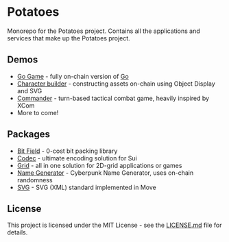 # Potatoes

Monorepo for the Potatoes project. Contains all the applications and services that make up the Potatoes project.

## Demos

- [Go Game](https://potatoes.app/go) - fully on-chain version of [Go](https://en.wikipedia.org/wiki/Go_(game))
- [Character builder](https://potatoes.app/character) - constructing assets on-chain using Object Display and SVG
- [Commander](https://potatoes.app/commander) - turn-based tactical combat game, heavily inspired by XCom
- More to come!

## Packages

- [Bit Field](/packages/bit_field) - 0-cost bit packing library
- [Codec](/packages/codec) - ultimate encoding solution for Sui
- [Grid](/packages/grid) - all in one solution for 2D-grid applications or games
- [Name Generator](/packages/name-gen/) - Cyberpunk Name Generator, uses on-chain randomness
- [SVG](/packages/svg) - SVG (XML) standard implemented in Move

## License

This project is licensed under the MIT License - see the [LICENSE.md](LICENSE.md) file for details.
